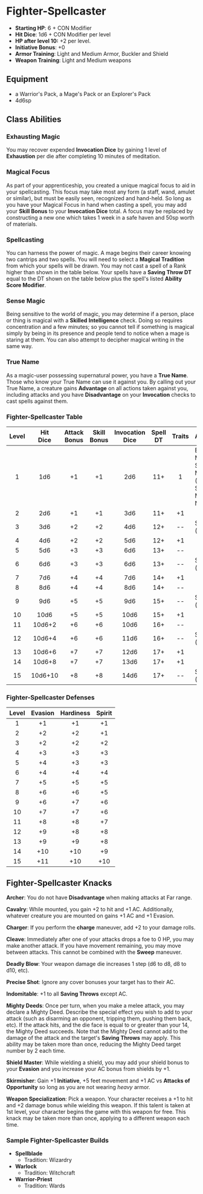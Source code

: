 # Fighter-Spellcaster

- **Starting HP**: 6 + CON Modifier
- **Hit Dice**: 1d6 + CON Modifier per level
- **HP after level 10:** +2 per level.
- **Initiative Bonus**: +0
- **Armor Training**: Light and Medium Armor, Buckler and Shield
- **Weapon Training**: Light and Medium weapons

## Equipment
- a Warrior's Pack, a Mage's Pack or an Explorer's Pack
- 4d6sp

## Class Abilities

### Exhausting Magic
You may recover expended **Invocation Dice** by gaining 1 level of **Exhaustion** per die after completing 10 minutes of meditation.

### Magical Focus
As part of your apprenticeship, you created a unique magical focus to aid in your spellcasting.  This focus may take most any form (a staff, wand, amulet or similar), but must be easily seen, recognized and hand-held.  So long as you have your Magical Focus in hand when casting a spell, you may add your **Skill Bonus** to your **Invocation Dice** total.  A focus may be replaced by constructing a new one which takes 1 week in a safe haven and 50sp worth of materials.

### Spellcasting
You can harness the power of magic.  A mage begins their career knowing two cantrips and two spells.  You will need to select a **Magical Tradition** from which your spells will be drawn.  You may not cast a spell of a Rank higher than shown in the table below.  Your spells have a **Saving Throw DT** equal to the DT shown on the table below plus the spell's listed **Ability Score Modifier**.

### Sense Magic
Being sensitive to the world of magic, you may determine if a person, place or thing is magical with a **Skilled** **Intelligence** check.  Doing so requires concentration and a few minutes; so you cannot tell if something is magical simply by being in its presence and people tend to notice when a mage is staring at them.  You can also attempt to decipher magical writing in the same way.

### True Name
As a magic-user possessing supernatural power, you have a **True Name**.  Those who know your True Name can use it against you.  By calling out your True Name, a creature gains **Advantage** on all actions taken against you, including attacks and you have **Disadvantage** on your **Invocation** checks to cast spells against them.

### Fighter-Spellcaster Table
| Level | Hit<br/>Dice | Attack<br/>Bonus | Skill<br/>Bonus | Invocation<br/>Dice | Spell<br/>DT |  Traits | Abilities |
|:-----:|:------------:|:----------------:|:---------------:|:-------------------:|:------------:|:-------:|:----------|
|   1   |    1d6       |      +1          |      +1         |        2d6          |    11+       |     1   | Exhausting Magic, Spellcasting, Magic User (cantrip), Sense Magic, True Name |
|   2   |    2d6       |      +1          |      +1         |        3d6          |    11+       |    +1   |  |
|   3   |    3d6       |      +2          |      +2         |        4d6          |    12+       |    --   | Spellcasting (rank 1) |
|   4   |    4d6       |      +2          |      +2         |        5d6          |    12+       |    +1   |  |
|   5   |    5d6       |      +3          |      +3         |        6d6          |    13+       |    --   |  |
|   6   |    6d6       |      +3          |      +3         |        6d6          |    13+       |    --   | Spellcasting (rank 2) |
|   7   |    7d6       |      +4          |      +4         |        7d6          |    14+       |    +1   |  |
|   8   |    8d6       |      +4          |      +4         |        8d6          |    14+       |    --   |  |
|   9   |    9d6       |      +5          |      +5         |        9d6          |    15+       |    --   | Spellcasting (rank 3) |
|  10   |   10d6       |      +5          |      +5         |       10d6          |    15+       |    +1   |  |
|  11   |   10d6+2     |      +6          |      +6         |       10d6          |    16+       |    --   |  |
|  12   |   10d6+4     |      +6          |      +6         |       11d6          |    16+       |    --   | Spellcasting (rank 4) |
|  13   |   10d6+6     |      +7          |      +7         |       12d6          |    17+       |    +1   |  |
|  14   |   10d6+8     |      +7          |      +7         |       13d6          |    17+       |    +1   |  |
|  15   |  10d6+10     |      +8          |      +8         |       14d6          |    17+       |    --   | Spellcasting (rank 5) |

### Fighter-Spellcaster Defenses
| Level | Evasion | Hardiness | Spirit |
|:-----:|:-------:|:---------:|:------:|
|   1   |    +1   |     +1    |   +1   |
|   2   |    +2   |     +2    |   +1   |
|   3   |    +2   |     +2    |   +2   |
|   4   |    +3   |     +3    |   +3   |
|   5   |    +4   |     +3    |   +3   |
|   6   |    +4   |     +4    |   +4   |
|   7   |    +5   |     +5    |   +5   |
|   8   |    +6   |     +6    |   +5   |
|   9   |    +6   |     +7    |   +6   |
|  10   |    +7   |     +7    |   +6   |
|  11   |    +8   |     +8    |   +7   |
|  12   |    +9   |     +8    |   +8   |
|  13   |    +9   |     +9    |   +8   |
|  14   |   +10   |    +10    |   +9   |
|  15   |   +11   |    +10    |  +10   |

## Fighter-Spellcaster Knacks

**Archer**: You do not have **Disadvantage** when making attacks at Far range.

**Cavalry**: While mounted, you gain +2 to hit and +1 AC.  Additionally, whatever creature you are mounted on gains +1 AC and +1 Evasion.

**Charger**: If you perform the **charge** maneuver, add +2 to your damage rolls.

**Cleave**: Immediately after one of your attacks drops a foe to 0 HP, you may make another attack.  If you have movement remaining, you may move between attacks.  This cannot be combined with the **Sweep** maneuver.

**Deadly Blow**: Your weapon damage die increases 1 step (d6 to d8, d8 to d10, etc).

**Precise Shot**: Ignore any cover bonuses your target has to their AC.

**Indomitable**: +1 to all **Saving Throws** except AC.

**Mighty Deeds**: Once per turn, when you make a melee attack, you may declare a Mighty Deed.  Describe the special effect you wish to add to your attack (such as disarming an opponent, tripping them, pushing them back, etc).  If the attack hits, and the die face is equal to or greater than your 14, the Mighty Deed succeeds.  Note that the Mighty Deed cannot add to the damage of the attack and the target's **Saving Throws** may apply.  This ability may be taken more than once, reducing the Mighty Deed target number by 2 each time.

**Shield Master**: While wielding a shield, you may add your shield bonus to your **Evasion** and you increase your AC bonus from shields by +1.

**Skirmisher**: Gain +1 **Initiative**, +5 feet movement and +1 AC vs **Attacks of Opportunity** so long as you are not wearing _heavy_ armor.

**Weapon Specialization**:  Pick a weapon. Your character receives a +1 to hit and +2 damage bonus while wielding this weapon. If this talent is taken at 1st level, your character begins the game with this weapon for free.  This knack may be taken more than once, applying to a different weapon each time.

### Sample Fighter-Spellcaster Builds
- **Spellblade**
	- Tradition: Wizardry
- **Warlock**
	- Tradition: Witchcraft
- **Warrior-Priest**
	- Tradition: Wards
